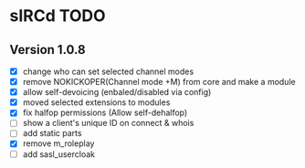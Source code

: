 # sIRCd TODO

## Version 1.0.8

 - [X] change who can set selected channel modes
 - [X] remove NOKICKOPER(Channel mode +M) from core and make a module
 - [X] allow self-devoicing (enbaled/disabled via config)
 - [X] moved selected extensions to modules   
 - [X] fix halfop permissions (Allow self-dehalfop)
 - [ ] show a client's unique ID on connect & whois
 - [ ] add static parts
 - [X] remove m_roleplay
 - [ ] add sasl_usercloak
